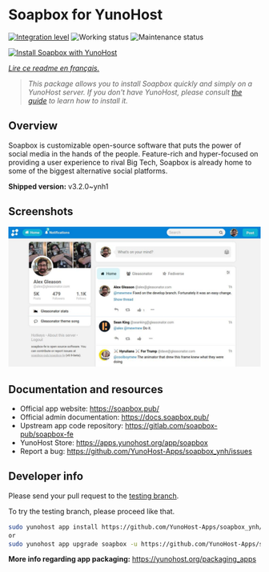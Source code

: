 <!--
N.B.: This README was automatically generated by https://github.com/YunoHost/apps/tree/master/tools/readme_generator
It shall NOT be edited by hand.
-->

# Soapbox for YunoHost

[![Integration level](https://dash.yunohost.org/integration/soapbox.svg)](https://dash.yunohost.org/appci/app/soapbox) ![Working status](https://ci-apps.yunohost.org/ci/badges/soapbox.status.svg) ![Maintenance status](https://ci-apps.yunohost.org/ci/badges/soapbox.maintain.svg)

[![Install Soapbox with YunoHost](https://install-app.yunohost.org/install-with-yunohost.svg)](https://install-app.yunohost.org/?app=soapbox)

*[Lire ce readme en français.](./README_fr.md)*

> *This package allows you to install Soapbox quickly and simply on a YunoHost server.
If you don't have YunoHost, please consult [the guide](https://yunohost.org/#/install) to learn how to install it.*

## Overview

Soapbox is customizable open-source software that puts the power of social media in the hands of the people.
Feature-rich and hyper-focused on providing a user experience to rival Big Tech, Soapbox is already home to some of the biggest alternative social platforms.


**Shipped version:** v3.2.0~ynh1

## Screenshots

![Screenshot of Soapbox](./doc/screenshots/screenshot.jpg)

## Documentation and resources

* Official app website: <https://soapbox.pub/>
* Official admin documentation: <https://docs.soapbox.pub/>
* Upstream app code repository: <https://gitlab.com/soapbox-pub/soapbox-fe>
* YunoHost Store: <https://apps.yunohost.org/app/soapbox>
* Report a bug: <https://github.com/YunoHost-Apps/soapbox_ynh/issues>

## Developer info

Please send your pull request to the [testing branch](https://github.com/YunoHost-Apps/soapbox_ynh/tree/testing).

To try the testing branch, please proceed like that.

``` bash
sudo yunohost app install https://github.com/YunoHost-Apps/soapbox_ynh/tree/testing --debug
or
sudo yunohost app upgrade soapbox -u https://github.com/YunoHost-Apps/soapbox_ynh/tree/testing --debug
```

**More info regarding app packaging:** <https://yunohost.org/packaging_apps>